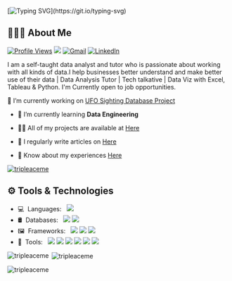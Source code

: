 [![Typing SVG](https://readme-typing-svg.herokuapp.com?color=56bff0&lines=👋+Hi+there%2C+I'm+Ayoade+%20Abel!)](https://git.io/typing-svg)
## 👨🏻‍💻 About Me
[![Profile Views](https://gpvc.arturio.dev/tripleaceme)](https://github.com/tripleaceme)  [<img src="https://img.shields.io/github/followers/tripleaceme?label=Followers" style=" float:left, margin-right:10px" />](https://github.com/tripleaceme)&nbsp;<a href="mailto:tripleaceme@gmail.com"><img alt="Gmail" src="https://img.shields.io/badge/Gmail-tripleaceme@gmail.com-blue?style=flat&logo=gmail&logoColor=EA4335"></a>&nbsp;<a href="https://www.linkedin.com/in/tripleaceme/"><img alt="LinkedIn" src="https://img.shields.io/badge/LinkedIn-Adegbite%20Ayoade%20Abel-blue?style=flat&logo=linkedin&logoColor=0A66C2"></a>

I am a self-taught data analyst and tutor  who is passionate about working with all kinds of data.I help businesses better understand and make better use of their data | Data Analysis Tutor | Tech talkative | Data Viz with Excel, Tableau & Python. I'm Currently open to job opportunities.


 🔭 I’m currently working on [UFO Sighting Database Project](https://github.com/tripleaceme/UFO-Sightings-Project)

- 🌱 I’m currently learning **Data Engineering**

- 👨‍💻 All of my projects are available at [Here](https://github.com/tripleaceme?tab=repositories)

- 📝 I regularly write articles on [Here](https://www.linkedin.com/in/tripleaceme/)

- 📄 Know about my experiences [Here](https://drive.google.com/file/d/1uRoq1DDZabURHYexzEIMppNOlKVpptn4/view?usp=sharing)

<p align="left"> <a href="https://github.com/ryo-ma/github-profile-trophy"><img src="https://github-profile-trophy.vercel.app/?username=tripleaceme" alt="tripleaceme" /></a> </p>

## ⚙ Tools & Technologies

- 💻&nbsp;&nbsp;Languages:&nbsp;&nbsp;&nbsp;[<img src="https://img.shields.io/badge/-Python-333333?style=flat&logo=python&logoColor=3776AB">](https://www.python.org/)&nbsp;
- 🛢&nbsp;&nbsp;Databases:&nbsp;&nbsp;&nbsp;[<img src="https://img.shields.io/badge/-PostgreSQL-333333?style=flat&logo=postgresql&logoColor=4169E1">](https://www.postgresql.org/)&nbsp;[<img src="https://img.shields.io/badge/-MySQL-333333?style=flat&logo=mysql&logoColor=4479A1">](https://www.mysql.com/)&nbsp;
- 🖼&nbsp;&nbsp;Frameworks:&nbsp;&nbsp;&nbsp;[<img src="https://img.shields.io/badge/-Pandas-333333?style=flat&logo=pandas&logoColor=150458">](https://pandas.pydata.org/)&nbsp;[<img src="https://img.shields.io/badge/-NumPy-333333?style=flat&logo=numpy&logoColor=013243">](https://numpy.org/)&nbsp;[<img src="https://img.shields.io/badge/-Apache&nbsp;Spark-333333?style=flat&logo=apachespark&logoColor=E25A1C">](https://spark.apache.org/)
- 🔧&nbsp;&nbsp;Tools:&nbsp;&nbsp;&nbsp;[<img src="http://img.shields.io/badge/-Git-333333?style=flat&logo=git&logoColor=F1502F">](https://git-scm.com/)&nbsp;[<img src="http://img.shields.io/badge/-GitHub-333333?style=flat&logo=github&logoColor=FFFFFF">](https://github.com/)&nbsp;[<img src="http://img.shields.io/badge/-VS%20Code-333333?style=flat&logo=visual%20studio%20code&logoColor=007ACC">](https://code.visualstudio.com/)&nbsp;[<img src="https://img.shields.io/badge/-Tableau-333333?style=flat&logo=tableau&logoColor=E97627">](https://www.tableau.com/)&nbsp;[<img src="https://img.shields.io/badge/-Jupyter-333333?style=flat&logo=jupyter&logoColor=F37626">](https://jupyter.org/)&nbsp;[<img src="https://img.shields.io/badge/-Markdown-333333?style=flat&logo=markdown&logoColor=FFFFFF">](https://www.markdownguide.org/)

<p><img align="left" src="https://github-readme-stats.vercel.app/api/top-langs?username=tripleaceme&show_icons=true&locale=en&layout=compact" alt="tripleaceme" /></p>

<p>&nbsp;<img align="center" src="https://github-readme-stats.vercel.app/api?username=tripleaceme&show_icons=true&locale=en" alt="tripleaceme" /></p>

<p><img align="center" src="https://github-readme-streak-stats.herokuapp.com/?user=tripleaceme&" alt="tripleaceme" /></p>